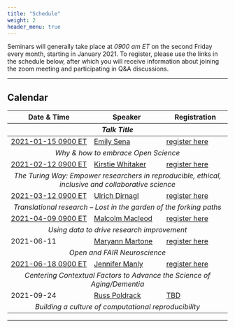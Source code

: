 ```yaml
---
title: "Schedule"
weight: 2
header_menu: true
---
```


Seminars will generally take place at *0900 am ET* on the second Friday every month, starting in January 2021. To register, please use the links in the schedule below, after which you will receive information about joining the zoom meeting and participating in Q&A discussions.

---

## Calendar

<table>
<thead>
<tr>
<th>Date & Time</th>
<th>Speaker</th>
<th>Registration</th>
</tr>
<tr>
<th colspan = 3><center><em>Talk Title</em></center></th>
</tr>
</thead>
<tbody>
<tr>
<td><a href="https://arewemeetingyet.com/New%20York/2021-01-15/09:00">2021-01-15 0900 ET</a></td>
<td><a href="#emily-sena">Emily Sena</a></td>
<td><a href="https://ufl.libcal.com/calendar/HSCLWorkshops/2021-01-15_Emily-Sena-seminar">register here</a></td>
</tr>
<tr>
<td colspan=3><center>
<em>Why & how to embrace Open Science</em>
</center></td>
</tr>
<tr>
<td><a href="https://arewemeetingyet.com/New%20York/2021-02-12/09:00">2021-02-12 0900 ET</a></td>
<td><a href="#kirstie-whitaker">Kirstie Whitaker</a></td>
<td><a href="https://ufl.libcal.com/calendar/HSCLWorkshops/2021-02-12_Kirstie-Whitaker-seminar">register here</a></td>
</tr>
<tr>
<td colspan=3><center>
<em>The Turing Way: Empower researchers in reproducible, ethical, inclusive and collaborative science</em>
</center></td>
</tr>
<tr>
<td><a href="https://arewemeetingyet.com/New%20York/2021-03-12/09:00">2021-03-12 0900 ET</a></td>
<td><a href="#ulrich-dirnagl">Ulrich Dirnagl</a></td>
<td><a href="https://ufl.libcal.com/calendar/HSCLWorkshops/2021-03-12_Ulrich-Dirnagl-seminar">register here</a></td>
</tr>
<tr>
<td colspan=3><center>
<em>Translational research – Lost in the garden of the forking paths</em>
</center></td>
</tr>
<tr>
<td><a href="https://arewemeetingyet.com/New%20York/2021-04-09/09:00">2021-04-09 0900 ET</a></td>
<td><a href="#malcolm-macleod">Malcolm Macleod</a></td>
<td><a href="https://ufl.libcal.com/calendar/HSCLWorkshops/2021-04-09_Malcolm-Macleod-seminar">register here</a></td>
</tr>
<tr>
<td colspan=3><center>
<em>Using data to drive research improvement</em>
</center></td>
</tr>
<tr>
<td>2021-06-11</td>
<td><a href="#maryann-martone">Maryann Martone</a></td>
<td><a href="https://ufl.libcal.com/calendar/HSCLWorkshops/2021-06-18_Maryann-Martone-seminar">register here</a></td>
</tr>
<tr>
<td colspan=3><center>
<em>Open and FAIR Neuroscience</em>
</center></td>
</tr>
<tr>
<td><a href="https://arewemeetingyet.com/New%20York/2021-06-18/09:00">2021-06-18 0900 ET</a></td>
<td><a href="#jennifer-manly">Jennifer Manly</a></td>
<td><a href="https://ufl.libcal.com/calendar/HSCLWorkshops/2021-06-18_Jennifer-Manly-seminar">register here</a></td>
</tr>
<tr>
<td colspan=3><center>
<em>Centering Contextual Factors to Advance the Science of Aging/Dementia</em>
</center></td>
</tr>
<tr>
<td>2021-09-24</td>
<td><a href="#russ-poldrack">Russ Poldrack</a></td>
<td><a href="">TBD</a></td>
</tr>
<tr>
<td colspan=3><center>
<em>Building a culture of computational reproducibility</em>
</center></td>
</tr>
</tbody>
</table>


---


